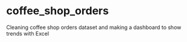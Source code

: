# coffee_shop_orders
Cleaning coffee shop orders dataset and making a dashboard to show trends with Excel
